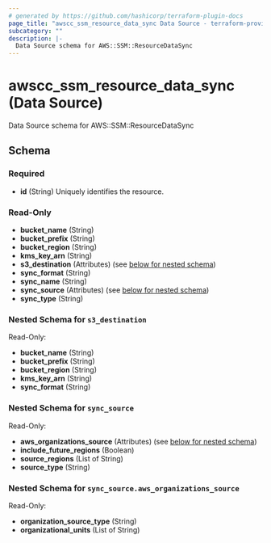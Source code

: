 ```yaml
---
# generated by https://github.com/hashicorp/terraform-plugin-docs
page_title: "awscc_ssm_resource_data_sync Data Source - terraform-provider-awscc"
subcategory: ""
description: |-
  Data Source schema for AWS::SSM::ResourceDataSync
---
```


# awscc_ssm_resource_data_sync (Data Source)

Data Source schema for AWS::SSM::ResourceDataSync



<!-- schema generated by tfplugindocs -->
## Schema

### Required

- **id** (String) Uniquely identifies the resource.

### Read-Only

- **bucket_name** (String)
- **bucket_prefix** (String)
- **bucket_region** (String)
- **kms_key_arn** (String)
- **s3_destination** (Attributes) (see [below for nested schema](#nestedatt--s3_destination))
- **sync_format** (String)
- **sync_name** (String)
- **sync_source** (Attributes) (see [below for nested schema](#nestedatt--sync_source))
- **sync_type** (String)

<a id="nestedatt--s3_destination"></a>
### Nested Schema for `s3_destination`

Read-Only:

- **bucket_name** (String)
- **bucket_prefix** (String)
- **bucket_region** (String)
- **kms_key_arn** (String)
- **sync_format** (String)


<a id="nestedatt--sync_source"></a>
### Nested Schema for `sync_source`

Read-Only:

- **aws_organizations_source** (Attributes) (see [below for nested schema](#nestedatt--sync_source--aws_organizations_source))
- **include_future_regions** (Boolean)
- **source_regions** (List of String)
- **source_type** (String)

<a id="nestedatt--sync_source--aws_organizations_source"></a>
### Nested Schema for `sync_source.aws_organizations_source`

Read-Only:

- **organization_source_type** (String)
- **organizational_units** (List of String)


